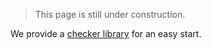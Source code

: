 > This page is still under construction.

We provide a [checker library](https://github.com/enowars/enochecker-go) for an easy start. 
